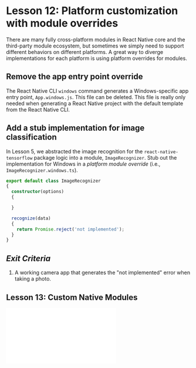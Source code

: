 # Lesson 12: Platform customization with module overrides

There are many fully cross-platform modules in React Native core and the third-party module ecosystem, but sometimes we simply need to support different behaviors on different platforms. A great way to diverge implementations for each platform is using platform overrides for modules. 

## Remove the app entry point override

The React Native CLI `windows` command generates a Windows-specific app entry point, `App.windows.js`. This file can be deleted. This file is really only needed when generating a React Native project with the default template from the React Native CLI.

## Add a stub implementation for image classification

In Lesson 5, we abstracted the image recognition for the `react-native-tensorflow` package logic into a module, `ImageRecognizer`. Stub out the implementation for Windows in a *platform module override* (i.e., `ImageRecognizer.windows.ts`).

```ts
export default class ImageRecognizer
{
  constructor(options)
  {

  }

  recognize(data)
  {
    return Promise.reject('not implemented');
  }
}
```

## _Exit Criteria_
1. A working camera app that generates the "not implemented" error when taking a photo.

## Lesson 13: Custom Native Modules
![Continue](./13.md)